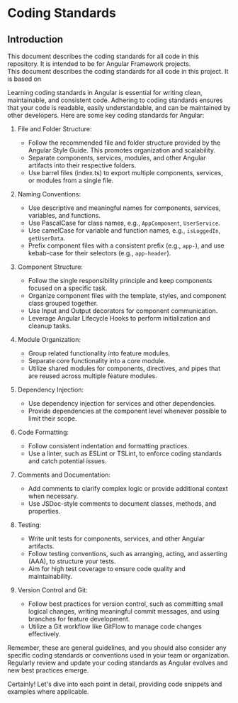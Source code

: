 # Coding Standards
## Introduction
This document describes the coding standards for all code in this repository.  It is intended to be for Angular Framework projects.\
This document describes the coding standards for all code in this project. It is based on

Learning coding standards in Angular is essential for writing clean, maintainable, and consistent code. Adhering to coding standards ensures that your code is readable, easily understandable, and can be maintained by other developers. Here are some key coding standards for Angular:

1. File and Folder Structure:
   - Follow the recommended file and folder structure provided by the Angular Style Guide. This promotes organization and scalability.
   - Separate components, services, modules, and other Angular artifacts into their respective folders.
   - Use barrel files (index.ts) to export multiple components, services, or modules from a single file.

2. Naming Conventions:
   - Use descriptive and meaningful names for components, services, variables, and functions.
   - Use PascalCase for class names, e.g., `AppComponent`, `UserService`.
   - Use camelCase for variable and function names, e.g., `isLoggedIn`, `getUserData`.
   - Prefix component files with a consistent prefix (e.g., `app-`), and use kebab-case for their selectors (e.g., `app-header`).

3. Component Structure:
   - Follow the single responsibility principle and keep components focused on a specific task.
   - Organize component files with the template, styles, and component class grouped together.
   - Use Input and Output decorators for component communication.
   - Leverage Angular Lifecycle Hooks to perform initialization and cleanup tasks.

4. Module Organization:
   - Group related functionality into feature modules.
   - Separate core functionality into a core module.
   - Utilize shared modules for components, directives, and pipes that are reused across multiple feature modules.

5. Dependency Injection:
   - Use dependency injection for services and other dependencies.
   - Provide dependencies at the component level whenever possible to limit their scope.

6. Code Formatting:
   - Follow consistent indentation and formatting practices.
   - Use a linter, such as ESLint or TSLint, to enforce coding standards and catch potential issues.

7. Comments and Documentation:
   - Add comments to clarify complex logic or provide additional context when necessary.
   - Use JSDoc-style comments to document classes, methods, and properties.

8. Testing:
   - Write unit tests for components, services, and other Angular artifacts.
   - Follow testing conventions, such as arranging, acting, and asserting (AAA), to structure your tests.
   - Aim for high test coverage to ensure code quality and maintainability.

9. Version Control and Git:
   - Follow best practices for version control, such as committing small logical changes, writing meaningful commit messages, and using branches for feature development.
   - Utilize a Git workflow like GitFlow to manage code changes effectively.

Remember, these are general guidelines, and you should also consider any specific coding standards or conventions used in your team or organization. Regularly review and update your coding standards as Angular evolves and new best practices emerge.

Certainly! Let's dive into each point in detail, providing code snippets and examples where applicable.
